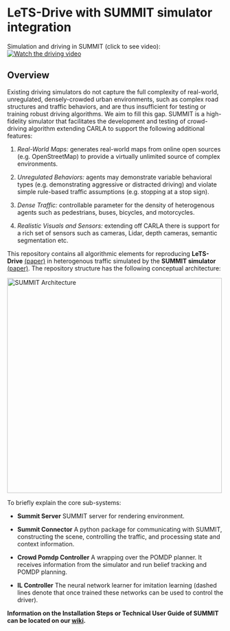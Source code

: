 #
# LeTS-Drive with SUMMIT simulator integration

Simulation and driving in SUMMIT (click to see video): [![Watch the driving video](https://img.youtube.com/vi/bQjcd-NBdIg/0.jpg)](https://youtu.be/wrR1VQUTUEE "Watch the driving video")

## Overview
Existing driving simulators do not capture the full complexity of real-world, unregulated, densely-crowded urban environments, such as complex road structures and traffic behaviors, and are thus insufficient for testing or training robust driving algorithms. We aim to fill this gap.  SUMMIT is a high-fidelity simulator that facilitates the development and testing of crowd-driving algorithm extending CARLA to support the following additional features:

1. _Real-World Maps:_ generates real-world maps from online open sources (e.g. OpenStreetMap) to provide a virtually unlimited source of complex environments. 

2. _Unregulated Behaviors:_ agents may demonstrate variable behavioral types (e.g. demonstrating aggressive or distracted driving) and violate simple rule-based traffic assumptions (e.g. stopping at a stop sign). 

3. _Dense Traffic:_  controllable parameter for the density of heterogenous agents such as pedestrians, buses, bicycles, and motorcycles.

4. _Realistic Visuals and Sensors:_ extending off CARLA there is support for a rich set of sensors such as cameras, Lidar, depth cameras, semantic segmentation etc. 

This repository contains all algorithmic elements for reproducing **LeTS-Drive** [(paper)](https://arxiv.org/abs/1905.12197) in heterogenous traffic simulated by the **SUMMIT simulator** [(paper)](https://www.dropbox.com/s/fs0e9j4o0r80e82/SUMMIT.pdf?dl=0). The repository structure has the following conceptual architecture:

<a href="https://docs.google.com/drawings/d/e/2PACX-1vR__3TWU8FzVXUJf2J8QxnrqaTkhlEjEd9OMxWbRAwE37swNKLNegU3CaTXAZFK7Uar2qOdDDdnYqv_/pub?w=900&h=360"><img src="https://docs.google.com/drawings/d/e/2PACX-1vR__3TWU8FzVXUJf2J8QxnrqaTkhlEjEd9OMxWbRAwE37swNKLNegU3CaTXAZFK7Uar2qOdDDdnYqv_/pub?w=900&h=360" style="width: 500px; max-width: 100%; height: auto" title="SUMMIT Architecture" /></a>

To briefly explain the core sub-systems: 

* **Summit Server** SUMMIT server for rendering environment.

* **Summit Connector** A python package for communicating with SUMMIT, constructing the scene, controlling the traffic, and processing state and context information.

* **Crowd Pomdp Controller** A wrapping over the POMDP planner. It receives information from the simulator and run belief tracking and POMDP planning.

* **IL Controller** The neural network learner for imitation learning (dashed lines denote that once trained these networks can be used to control the driver).

**Information on the Installation Steps or Technical User Guide of SUMMIT can be located on our [wiki](https://github.com/AdaCompNUS/LeTS-Drive-SUMMIT/wiki).**
